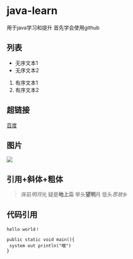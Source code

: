 # java-learn
用于java学习和提升
首先学会使用github
## 列表
- 无序文本1
- 无序文本2
1. 有序文本1
2. 有序文本2
## 超链接
[百度](www.baidu.com)
## 图片
![](http://fun.youth.cn/yl24xs/201702/W020170202349361656959.png)
## 引用+斜体+粗体
>床前*明月*光
>疑是**地上**霜
>举头**望明**月
>低头*思故*乡
## 代码引用
`hello world！`
```
public static void main(){
 system out println("哦")
}
```
